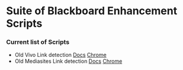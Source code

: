 # Suite of Blackboard Enhancement Scripts

### Current list of Scripts

- Old Vivo Link detection [Docs](./docs/old-vivo-link.md) [Chrome](./dist/chrome/old-vivo-link.user.js)
- Old Mediasites Link detection [Docs](./docs/old-mediasites-link.md) [Chrome](./dist/chrome/old-mediasites-link.user.js)
